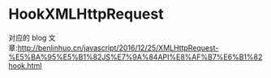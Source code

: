 # HookXMLHttpRequest

对应的 blog 文章:http://benlinhuo.cn/javascript/2016/12/25/XMLHttpRequest-%E5%BA%95%E5%B1%82JS%E7%9A%84API%E8%AF%B7%E6%B1%82hook.html
